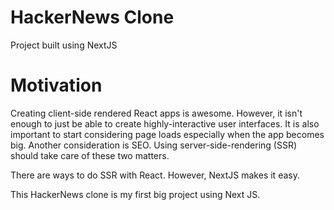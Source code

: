 # HackerNews Clone

Project built using NextJS

# Motivation

Creating client-side rendered React apps is awesome. However, it isn't enough to just be able to create highly-interactive user interfaces. It is also important to start considering page loads especially when the app becomes big. Another consideration is SEO. Using server-side-rendering (SSR) should take care of these two matters.

There are ways to do SSR with React. However, NextJS makes it easy.

This HackerNews clone is my first big project using Next JS.
